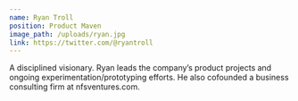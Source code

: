 ```yaml
---
name: Ryan Troll
position: Product Maven
image_path: /uploads/ryan.jpg
link: https://twitter.com/@ryantroll
---
```



A disciplined visionary. Ryan leads the company’s product projects and ongoing experimentation/prototyping efforts. He also cofounded a business consulting firm at nfsventures.com.